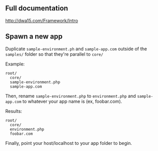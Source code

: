 ## Full documentation
<http://dwa15.com/Framework/Intro>

## Spawn a new app
Duplicate `sample-environment.ph` and `sample-app.com` outside of the `samples/` folder so that they're parallel to `core/`

Example:

    root/
      core/
      sample-environment.php
      sample-app.com

Then, rename `sample-environment.php` to `environment.php` and `sample-app.com` to whatever your app name is (ex, foobar.com).


Results:

    root/
      core/
      environment.php
      foobar.com

Finally, point your host/localhost to your app folder to begin.



  

